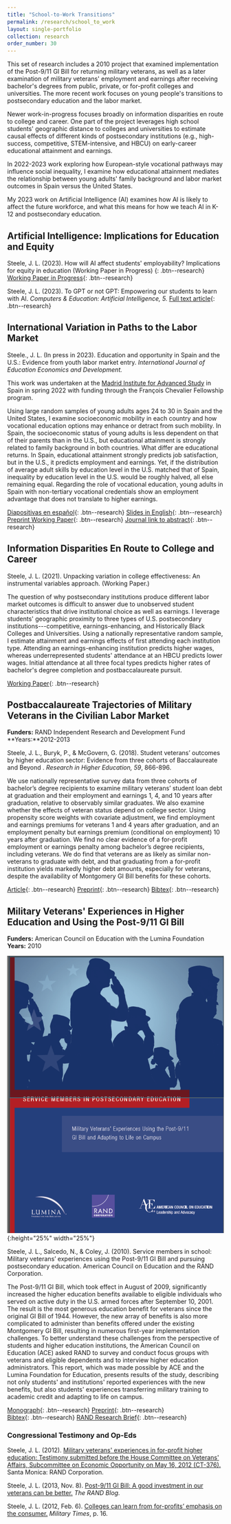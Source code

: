 ```yaml
---
title: "School-to-Work Transitions"
permalink: /research/school_to_work
layout: single-portfolio
collection: research
order_number: 30
---
```


This set of research includes a 2010 project that examined implementation of the Post-9/11 GI Bill for returning military veterans,
as well as a later examination of military veterans' employment and earnings after receiving bachelor's degrees from public, private, 
or for-profit colleges and universities. The more recent work focuses on young people's transitions to postsecondary education and the labor market. 

Newer work-in-progress focuses broadly on information disparities en route to college and career. One part of the project leverages high school students' geographic distance to colleges and universities to estimate causal effects of different kinds of postsecondary institutions 
(e.g., high-success, competitive, STEM-intensive, and HBCU) on early-career educational attainment and earnings.  
  
In 2022-2023 work exploring how European-style vocational pathways may influence social inequality, I examine how educational attainment mediates the relationship 
between young adults' family background and labor market outcomes in Spain versus the United States.   
  
My 2023 work on Artificial Intelligence (AI) examines how AI is likely to affect the future workforce, and what this means for how we teach AI in K-12 and postsecondary education.
    
  
## Artificial Intelligence: Implications for Education and Equity  
  
Steele, J. L. (2023). How will AI affect students' employability? Implications for equity in education (Working Paper in Progress) {: .btn--research}
[Working Paper in Progress](/files/ai_workforce_wp.pdf){: .btn--research}  
  
Steele, J. L. (2023). To GPT or not GPT: Empowering our students to learn with AI. *Computers & Education: Artificial Intelligence, 5.* 
[Full text article](https://doi.org/https://doi.org/10.1016/j.caeai.2023.100160){: .btn--research}
  
  
## International Variation in Paths to the Labor Market

Steele., J. L. (In press in 2023). Education and opportunity in Spain and the U.S.: Evidence from youth labor market entry. *International Journal of Education Economics and Development.*

This work was undertaken at the [Madrid Institute for Advanced Study](https://www.madrid-ias.eu/index.php?id=3892&L=0%20) 
in Spain in spring 2022 with funding through the François Chevalier Fellowship program. 

Using large random samples of young adults ages 24 to 30 in Spain and the United States, I examine socioeconomic mobility in each country 
and how vocational education options may enhance or detract from such mobility. In Spain, the socioeconomic status of young adults is less 
dependent on that of their parents than in the U.S., but educational attainment is strongly related to family background in both countries. 
What differ are educational returns. In Spain, educational attainment strongly predicts job satisfaction, but in the U.S., it predicts 
employment and earnings. Yet, if the distribution of average adult skills by education level in the U.S. matched that of Spain, inequality 
by education level in the U.S. would be roughly halved, all else remaining equal. Regarding the role of vocational education, young adults in 
Spain with non-tertiary vocational credentials show an employment advantage that does not translate to higher earnings.

[Diapositivas en español](https://www.dropbox.com/s/duzf2q20fwq15z9/sumstat_diapositivas.pdf?dl=0){: .btn--research} 
[Slides in English](https://www.dropbox.com/s/0i5qec3bkzil6j3/sumstat_diapositivas_ing2.pdf?dl=0){: .btn--research} 
[Preprint Working Paper](https://www.dropbox.com/s/rh12kr86z7xjfgn/sumstat_articulo_exhibend_november2022.pdf?dl=0){: .btn--research}
[Journal link to abstract](https://www.inderscience.com/info/ingeneral/forthcoming.php?jcode=ijeed){: .btn--research}


## Information Disparities En Route to College and Career  

Steele, J. L. (2021). Unpacking variation in college effectiveness: An instrumental variables approach. (Working Paper.) 

The question of why postsecondary institutions produce different labor market outcomes is difficult to answer due to unobserved student 
characteristics that drive institutional choice as well as earnings. I leverage students' geographic proximity to three types of U.S. postsecondary 
institutions---competitive, earnings-enhancing, and Historically Black Colleges and Universities. Using a nationally representative random sample, 
I estimate attainment and earnings effects of first attending each institution type. Attending an earnings-enhancing institution predicts higher wages,
whereas underrepresented students' attendance at an HBCU predicts lower wages. Initial attendance at all three focal types predicts higher rates of 
bachelor's degree completion and postbaccalaureate pursuit.

[Working Paper](/files/draft_v7.pdf){: .btn--research}  


## Postbaccalaureate Trajectories of Military Veterans in the Civilian Labor Market
**Funders:** RAND Independent Research and Development Fund  
**Years:**2012-2013

Steele, J. L., Buryk, P., & McGovern, G. (2018). Student veterans’ outcomes by higher education sector: Evidence from three cohorts of Baccalaureate and Beyond . *Research in Higher Education, 59*, 866-896.

We use nationally representative survey data from three cohorts of bachelor’s degree recipients 
to examine military veterans’ student loan debt at graduation and their
employment and earnings 1, 4, and 10 years after graduation, relative to observably similar
graduates. We also examine whether the effects of veteran status depend on college sector.
Using propensity score weights with covariate adjustment, we find employment and
earnings premiums for veterans 1 and 4 years after graduation, and an employment penalty
but earnings premium (conditional on employment) 10 years after graduation. We find no
clear evidence of a for-profit employment or earnings penalty among bachelor’s degree
recipients, including veterans. We do find that veterans are as likely as similar non-veterans
to graduate with debt, and that graduating from a for-profit institution yields markedly
higher debt amounts, especially for veterans, despite the availability of Montgomery GI
Bill benefits for these cohorts.

[Article](https://doi.org/https://doi.org/10.1007/s11162-017-9491-x){: .btn--research} 
[Preprint](/files/2018-stuvet-preprint.pdf){: .btn--research} 
[Bibtex](https://scholar.googleusercontent.com/scholar.bib?q=info:xyxwG1DvECkJ:scholar.google.com/&output=citation&scisdr=CgXItk0jEPb7os18vuc:AAGBfm0AAAAAYRF5puc1sVFgc_93Irvi5RrbKO1RMXtc&scisig=AAGBfm0AAAAAYRF5psr9-QsF0wH15oPbBPtJJLz6GSsd&scisf=4&ct=citation&cd=-1&hl=en){: .btn--research} 


## Military Veterans' Experiences in Higher Education and Using the Post-9/11 GI Bill
**Funders:** American Council on Education with the Lumina Foundation 
**Years:** 2010

![Service Members in School Report Cover](/images/svcmbr_2010_cover.png){:height="25%" width="25%"} 

Steele, J. L., Salcedo, N., & Coley, J. (2010). Service members in school: Military veterans’ experiences using the Post-9/11 GI Bill and pursuing postsecondary education. American Council on Education and the RAND Corporation.  

The Post-9/11 GI Bill, which took effect in August of 2009, significantly increased the higher education benefits available to eligible individuals who served on active duty in the U.S. armed forces after September 10, 2001. The result is the most generous education benefit for veterans since the original GI Bill of 1944. However, the new array of benefits is also more complicated to administer than benefits offered under the existing Montgomery GI Bill, resulting in numerous first-year implementation challenges. To better understand these challenges from the perspective of students and higher education institutions, the American Council on Education (ACE) asked RAND to survey and conduct focus groups with veterans and eligible dependents and to interview higher education administrators. This report, which was made possible by ACE and the Lumina Foundation for Education, presents results of the study, describing not only students' and institutions' reported experiences with the new benefits, 
but also students' experiences transferring military training to academic credit and adapting to life on campus.  

[Monograph](https://www.rand.org/pubs/monographs/MG1083.html){: .btn--research} [Preprint](/files/2017-dli-effects-preprint.pdf){: .btn--research}  
[Bibtex](https://scholar.googleusercontent.com/scholar.bib?q=info:LSBF15_d-2YJ:scholar.google.com/&output=citation&scisdr=CgXItk0jEPb7os1zy54:AAGBfm0AAAAAYRF205694hQ6XvJRRPtzr13ze3DcYSQr&scisig=AAGBfm0AAAAAYRF204SkqxhcNkelgFAAG6yw9DciGI5i&scisf=4&ct=citation&cd=-1&hl=en){: .btn--research} 
[RAND Research Brief](https://www.rand.org/pubs/research_briefs/RB9560.html){: .btn--research}  


### Congressional Testimony and Op-Eds

Steele, J. L. (2012). [Military veterans' experiences in for-profit higher education: Testimony submitted before the House Committee on Veterans' Affairs, Subcommittee on Economic Opportunity on May 16, 2012 (CT-376).](https://www.rand.org/content/dam/rand/pubs/testimonies/2012/RAND_CT376.pdf) Santa Monica: RAND Corporation.  

Steele, J. L. (2013, Nov. 8). [Post-9/11 GI Bill: A good investment in our veterans can be better.](http://www.rand.org/blog/2013/11/post-911-gi-bill-a-good-investment-in-our-veterans.html) *The RAND Blog.*  

Steele, J. L. (2012, Feb. 6). [Colleges can learn from for-profits’ emphasis on the consumer.](https://www.rand.org/blog/2012/02/colleges-can-learn-from-for-profits-emphasis-on-the.html) *Military Times*, p. 16.  